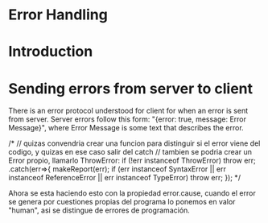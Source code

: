 Error Handling
==============

# Introduction

# Sending errors from server to client

There is an error protocol understood for client for when an error is sent from server. Server errors follow this form: "{error: true, message: Error Message}", where Error Message is some text that describes the error.

/*
// quizas convendria crear una funcion para distinguir si el error viene del codigo, y quizas en ese caso salir del catch
// tambien se podria crear un Error propio, llamarlo ThrowError: if (!err instanceof ThrowError) throw err;
  .catch(err=>{
    makeReport(err);
    if (err instanceof SyntaxError || err instanceof ReferenceError || err instanceof TypeError) throw err;
  });
*/

Ahora se esta haciendo esto con la propiedad error.cause, cuando el error se genera por cuestiones propias del programa lo ponemos en valor "human", asi se distingue de errores de programación.